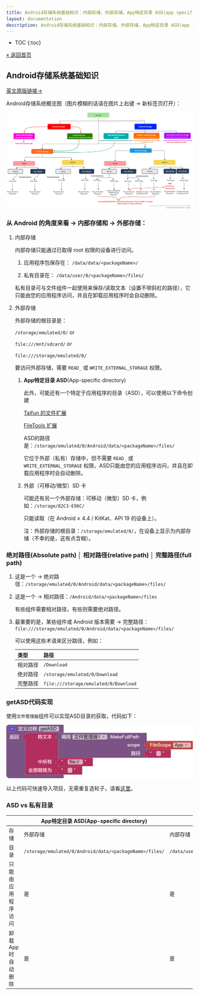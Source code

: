 ```yaml
---
title: Android存储系统基础知识：内部存储，外部存储，App特定目录 ASD(app specific directory) 及 getASD代码实现
layout: documentation
description: Android存储系统基础知识：内部存储，外部存储，App特定目录 ASD(app specific directory) 及 getASD 代码实现。
---
```


* TOC
{:toc}

[&laquo; 返回首页](index.html)

## Android存储系统基础知识

[英文原版链接→](https://community.kodular.io/t/some-basics-on-android-storage-system/69074)

Android存储系统概览图（图片模糊的话请在图片上右键 → 新标签页打开）：

![Android存储系统概览](images/Android存储系统概览.jpeg)


### 从 Android 的角度来看 → **内部存储**和 → **外部存储**：

1. 内部存储

    内部存储只能通过已取得 root 权限的设备进行访问。

    1. 应用程序包保存在： `/data/data/<packageName>/`

    1. 私有目录在： `/data/user/0/<packageName>/files/`

      私有目录可与文件组件一起使用来保存/读取文本（设置不带斜杠的路径），它只能由您的应用程序访问，并且在卸载应用程序时会自动删除。

1. 外部存储

    外部存储的根目录是：
    
    `/storage/emulated/0/`    or  

    `file:///mnt/sdcard/`     or  

    `file:///storage/emulated/0/`

    要访问外部存储，需要 `READ_` 或 `WRITE_EXTERNAL_STORAGE` 权限。

    1. **App特定目录 ASD**(App-specific directory)

        此外，可能还有一个特定于应用程序的目录（ASD），可以使用以下命令创建

        [Taifun 的文件扩展](https://puravidaapps.com/file.php)

        [FileTools 扩展](../components/storage.html#FileTools)

        ASD的路径是：`/storage/emulated/0/Android/data/<packageName>/files/`

        它位于外部（私有）存储中，但不需要 `READ_` 或 `WRITE_EXTERNAL_STORAGE` 权限，ASD只能由您的应用程序访问，并且在卸载应用程序时会自动删除。

    1. 外部（可移动/微型）SD 卡

        可能还有另一个外部存储：可移动（微型）SD 卡，例如：`/storage/82C3-E96C/`

        只能读取（在 Android ≥ 4.4 / KitKat、API 19 的设备上）。

        注：外部存储的根目录：`/storage/emulated/0/`，在设备上显示为内部存储（不幸的是，这有点含糊）。


### 绝对路径(Absolute path) │ 相对路径(relative path) │ 完整路径(full path)

1. 这是一个 → 绝对路径：`/storage/emulated/0/Android/data/<packageName>/files/`

1. 这是一个 → 相对路径：`/Android/data/<packageName>/files`

    有些组件需要相对路径，有些则需要绝对路径。

1. 最重要的是，某些组件或 Android 版本需要 → 完整路径：`file:///storage/emulated/0/Android/data/<packageName>/files/`

    可以使用这些术语来区分路径，例如：

    |     类型    | 路径  |
    |---------|---------|
    |     相对路径    |  `/Download` |
    |     绝对路径    |  `/storage/emulated/0/Download` |
    |     完整路径    |  `file:///storage/emulated/0/Download` |


### getASD代码实现

使用`文件管理器`组件可以实现ASD目录的获取，代码如下：

![getASD](images/getASD.png)

以上代码可快速导入项目，无需重复造轮子，请看[这里](../other/download-pngs.html)。

### ASD vs 私有目录

|         | **App特定目录 ASD**(App-specific directory)     | 私有目录  |
|---------|---------|---------|
|     存储    |     外部存储 | 内部存储 |
|     目录    |  `/storage/emulated/0/Android/data/<packageName>/files/` | `/data/user/0/<packageName>/files/` |
| 只能由应用程序访问  |      是 | 是 |
| 卸载App时自动删除  |      是 | 是 |